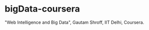 bigData-coursera
================

"Web Intelligence and Big Data", Gautam Shroff, IIT Delhi, Coursera.
